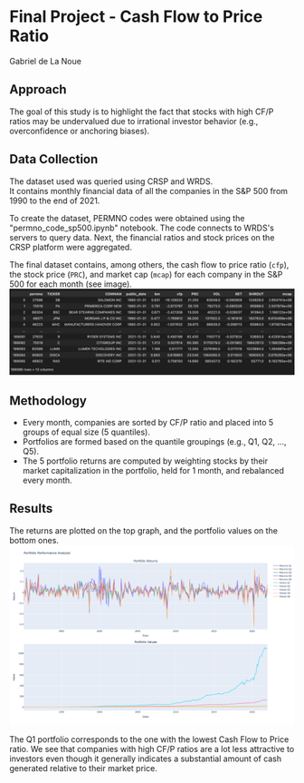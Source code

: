 # Final Project - Cash Flow to Price Ratio  
Gabriel de La Noue  

## Approach  
The goal of this study is to highlight the fact that stocks with high CF/P ratios may be undervalued due to irrational investor behavior (e.g., overconfidence or anchoring biases).  

## Data Collection  
The dataset used was queried using CRSP and WRDS.  
It contains monthly financial data of all the companies in the S&P 500 from 1990 to the end of 2021.  

To create the dataset, PERMNO codes were obtained using the "permno_code_sp500.ipynb" notebook. The code connects to WRDS's servers to query data. Next, the financial ratios and stock prices on the CRSP platform were aggregated.  

The final dataset contains, among others, the cash flow to price ratio (`cfp`), the stock price (`PRC`), and market cap (`mcap`) for each company in the S&P 500 for each month (see image).  
![dataset](images/dataset.png)  

## Methodology  
- Every month, companies are sorted by CF/P ratio and placed into 5 groups of equal size (5 quantiles).  
- Portfolios are formed based on the quantile groupings (e.g., Q1, Q2, ..., Q5).  
- The 5 portfolio returns are computed by weighting stocks by their market capitalization in the portfolio, held for 1 month, and rebalanced every month.  

## Results  
The returns are plotted on the top graph, and the portfolio values on the bottom ones.  
![result](images/resultplot.png)  

The Q1 portfolio corresponds to the one with the lowest Cash Flow to Price ratio. We see that companies with high CF/P ratios are a lot less attractive to investors even though it generally indicates a substantial amount of cash generated relative to their market price.  
